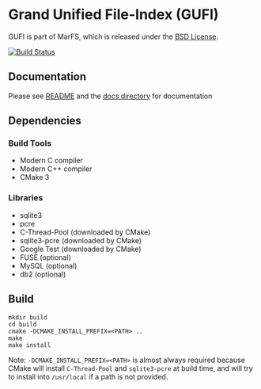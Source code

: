 # Grand Unified File-Index (GUFI)

GUFI is part of MarFS, which is released under the [BSD License](LICENSE.txt).

[![Build Status](https://travis-ci.com/mar-file-system/GUFI.svg?branch=master)](https://travis-ci.com/mar-file-system/GUFI)

## Documentation
Please see [README](README) and the [docs directory](docs) for documentation

## Dependencies

### Build Tools
- Modern C compiler
- Modern C++ compiler
- CMake 3

### Libraries
- sqlite3
- pcre
- C-Thread-Pool (downloaded by CMake)
- sqlite3-pcre (downloaded by CMake)
- Google Test (downloaded by CMake)
- FUSE (optional)
- MySQL (optional)
- db2 (optional)

## Build
```
mkdir build
cd build
cmake -DCMAKE_INSTALL_PREFIX=<PATH> ..
make
make install
```
Note: `-DCMAKE_INSTALL_PREFIX=<PATH>` is almost always required because
CMake will install `C-Thread-Pool` and `sqlite3-pcre` at build time, and
will try to install into `/usr/local` if a path is not provided.